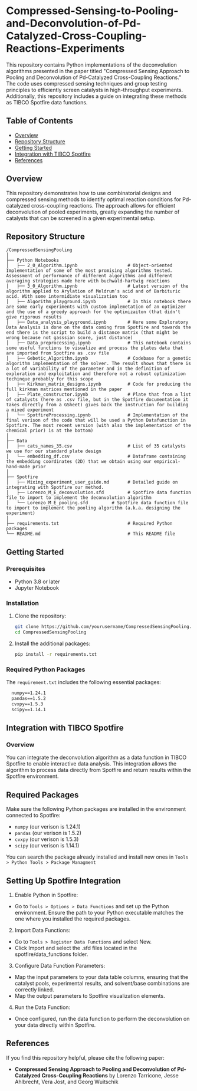 # Compressed-Sensing-to-Pooling-and-Deconvolution-of-Pd-Catalyzed-Cross-Coupling-Reactions-Experiments
This repository contains Python implementations of the deconvolution algorithms presented in the paper titled "Compressed Sensing Approach to Pooling and Deconvolution of Pd-Catalyzed Cross-Coupling Reactions." The code uses compressed sensing techniques and group testing principles to efficiently screen catalysts in high-throughput experiments. Additionally, this repository includes a guide on integrating these methods as TIBCO Spotfire data functions.

## Table of Contents
- [Overview](#overview)
- [Repository Structure](#repository-structure)
- [Getting Started](#getting-started)
- [Integration with TIBCO Spotfire](#integration-with-tibco-spotfire)
- [References](#references)

## Overview
This repository demonstrates how to use combinatorial designs and compressed sensing methods to identify optimal reaction conditions for Pd-catalyzed cross-coupling reactions. The approach allows for efficient deconvolution of pooled experiments, greatly expanding the number of catalysts that can be screened in a given experimental setup.

## Repository Structure
```
/CompressedSensingPooling
│
├── Python Notebooks
│   ├── 2_0_Algorithm.ipynb                   # Object-oriented Implementation of some of the most promising algorithms tested. Assessment of performance of different algorithms and different averaging strategies made here with buchwald-hartwig reactions
│   ├── 3_0_Algorithm.ipynb                   # Latest version of the algorithm applied to Arylation of Meldrum’s acid and of Barbituric acid. With some intermidiate visualization too
│   ├── Algorithm_playground.ipynb            # In this notebook there are some early experiments with custom implemetation of an optimizer and the use of a greedy approach for the optimizaiton (that didn't give rigorous results
│   ├── Data_analysis_playground.ipynb        # Here some Exploratory Data Analysis is done on the data coming from Spotfire and towards the end there is the script to build a distance matrix (that might be wrong because not gasssian score, just distance)
│   ├── Data_preprocessing.ipynb              # This notebook contains some useful functions to visualize and process the plates data that are imported from Spotfire as .csv file
│   ├── Gebetic_Algorithm.ipynb               # Codebase for a genetic algorithm implementation of the solver. The result shows that there is a lot of variability of the parameter and in the definition of exploration and exploitation and therefore not a robust optimization techinque probably for this scope
│   ├── Kirkman_matrix_designs.ipynb          # Code for producing the full kirkman matrices mentioned in the paper
│   ├── Plate_constructor.ipynb               # Plate that from a list of catalysts (here as .csv file, but in the Spotfire documentation it takes directly from a GSheet) gives back the instruction for building a mixed experiment
│   └── SpotfireProcessing.ipynb              # Implementation of the final verison of the code that will be used a Python Datafunction in Spotfire. The most recent version (with also the implementation of the chemical prior) is at the bottom)
│
├── Data
│   ├── cats_names_35.csv                     # List of 35 catalysts we use for our standard plate design
│   └── embedding_df.csv                      # Dataframe containing the embedding coordinates (2D) that we obtain using our empirical-hand-made prior
│
├── Spotfire
│   ├── Mixing_experiment_user_guide.md       # Detailed guide on integrating with Spotfire our method. 
│   ├── Lorenzo_M_E_deconvolution.sfd         # Spotfire data function file to import to implement the deconvolution algorithm
│   └── Lorenzo_M_E_pooling.sfd         # Spotfire data function file to import to implement the pooling algorithm (a.k.a. designing the experiment)
│
├── requirements.txt                          # Required Python packages
└── README.md                                 # This README file
```

## Getting Started
### Prerequisites
- Python 3.8 or later
- Jupyter Notebook

### Installation
1. Clone the repository:
   ```bash
   git clone https://github.com/yourusername/CompressedSensingPooling.git
   cd CompressedSensingPooling
   ````
2. Install the additional packages:
   ```bash
   pip install -r requirements.txt
   ````
### Required Python Packages
The `requirement.txt` includes the following essential packages:

  ```txt
    numpy==1.24.1
    pandas==1.5.2
    cvxpy==1.5.3
    scipy==1.14.1
  ```

## Integration with TIBCO Spotfire
### Overview
You can integrate the deconvolution algorithm as a data function in TIBCO Spotfire to enable interactive data analysis. This integration allows the algorithm to process data directly from Spotfire and return results within the Spotfire environment.

## Required Packages
Make sure the following Python packages are installed in the environment connected to Spotfire:

 - `numpy` (our verison is 1.24.1)
 - `pandas` (our verison is 1.5.2)
 - `cvxpy` (our verison is 1.5.3)
- `scipy` (our verison is 1.14.1)

You can search the package already installed and install new ones in `Tools > Python Tools > Package Managment`

## Setting Up Spotfire Integration
1. Enable Python in Spotfire:

 - Go to `Tools > Options > Data Functions` and set up the Python environment. Ensure the path to your Python executable matches the one where you installed the required packages.

2. Import Data Functions:

 - Go to `Tools > Register Data Functions` and select New.
 - Click Import and select the .sfd files located in the spotfire/data_functions folder.

3. Configure Data Function Parameters:

 - Map the input parameters to your data table columns, ensuring that the catalyst pools, experimental results, and solvent/base combinations are correctly linked.
 - Map the output parameters to Spotfire visualization elements.

4. Run the Data Function:

 - Once configured, run the data function to perform the deconvolution on your data directly within Spotfire.

## References
If you find this repository helpful, please cite the following paper:

 - **Compressed Sensing Approach to Pooling and Deconvolution of Pd-Catalyzed Cross-Coupling Reactions** by Lorenzo Tarricone, Jesse Ahlbrecht, Vera Jost, and Georg Wuitschik
